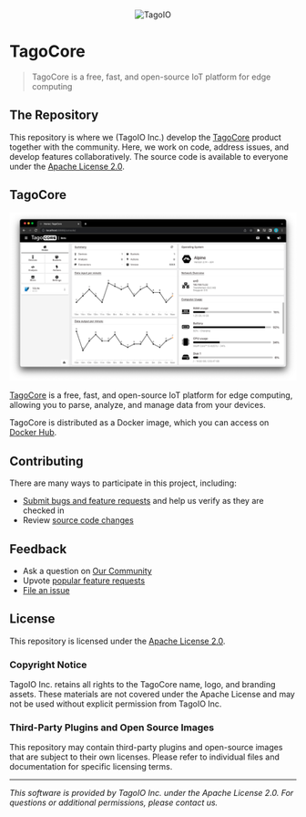 <br/>
<p align="center">
  <img src="https://assets.tago.io/tagoio/tagoio.png" width="200px" alt="TagoIO"></img>
</p>

# TagoCore

> TagoCore is a free, fast, and open-source IoT platform for edge computing

## The Repository

This repository is where we (TagoIO Inc.) develop the [TagoCore](https://tagocore.com) product together with the community. Here, we work on code, address issues, and develop features collaboratively. The source code is available to everyone under the [Apache License 2.0](https://github.com/tago-io/tcore/blob/main/LICENSE).

## TagoCore

<p align="center">
  <img alt="TagoCore in action" src="./.github/main-screenshot.png">
</p>

[TagoCore](https://tagocore.com) is a free, fast, and open-source IoT platform for edge computing, allowing you to parse, analyze, and manage data from your devices.

TagoCore is distributed as a Docker image, which you can access on [Docker Hub](https://hub.docker.com/r/tagoio/tagocore).

## Contributing

There are many ways to participate in this project, including:

* [Submit bugs and feature requests](https://github.com/tago-io/tcore/issues) and help us verify as they are checked in
* Review [source code changes](https://github.com/tago-io/tcore/pulls)

## Feedback

* Ask a question on [Our Community](https://help.tago.io/portal/en/community/tagoio/tagocore)
* Upvote [popular feature requests](https://github.com/tago-io/tcore/issues?q=is%3Aopen+is%3Aissue+label%3Afeature-request+sort%3Areactions-%2B1-desc)
* [File an issue](https://github.com/tago-io/tcore/issues)

## License

This repository is licensed under the [Apache License 2.0](LICENSE).

### Copyright Notice

TagoIO Inc. retains all rights to the TagoCore name, logo, and branding assets. These materials are not covered under the Apache License and may not be used without explicit permission from TagoIO Inc.

### Third-Party Plugins and Open Source Images

This repository may contain third-party plugins and open-source images that are subject to their own licenses. Please refer to individual files and documentation for specific licensing terms.

---

*This software is provided by TagoIO Inc. under the Apache License 2.0. For questions or additional permissions, please contact us.*

